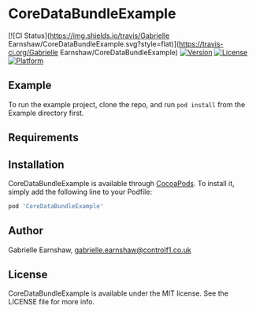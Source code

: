 # CoreDataBundleExample

[![CI Status](https://img.shields.io/travis/Gabrielle Earnshaw/CoreDataBundleExample.svg?style=flat)](https://travis-ci.org/Gabrielle Earnshaw/CoreDataBundleExample)
[![Version](https://img.shields.io/cocoapods/v/CoreDataBundleExample.svg?style=flat)](https://cocoapods.org/pods/CoreDataBundleExample)
[![License](https://img.shields.io/cocoapods/l/CoreDataBundleExample.svg?style=flat)](https://cocoapods.org/pods/CoreDataBundleExample)
[![Platform](https://img.shields.io/cocoapods/p/CoreDataBundleExample.svg?style=flat)](https://cocoapods.org/pods/CoreDataBundleExample)

## Example

To run the example project, clone the repo, and run `pod install` from the Example directory first.

## Requirements

## Installation

CoreDataBundleExample is available through [CocoaPods](https://cocoapods.org). To install
it, simply add the following line to your Podfile:

```ruby
pod 'CoreDataBundleExample'
```

## Author

Gabrielle Earnshaw, gabrielle.earnshaw@controlf1.co.uk

## License

CoreDataBundleExample is available under the MIT license. See the LICENSE file for more info.
